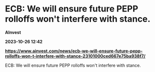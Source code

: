 # ECB: We will ensure future PEPP rolloffs won't interfere with stance.
**AInvest**

**2023-10-26 12:42**

**https://www.ainvest.com/news/ecb-we-will-ensure-future-pepp-rolloffs-won-t-interfere-with-stance-23101000ced667e75ba938f7/**

ECB: We will ensure future PEPP rolloffs won't interfere with stance.